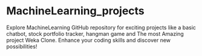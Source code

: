 # MachineLearning_projects
Explore MachineLearning GitHub repository for exciting projects like a basic chatbot, stock portfolio tracker, hangman game and The most Amazing project Weka Clone. Enhance your coding skills and discover new possibilities! 
